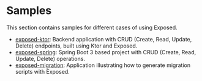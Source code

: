 # Samples

This section contains samples for different cases of using Exposed.

- [exposed-ktor](exposed-ktor): Backend application with CRUD (Create, Read, Update, Delete) endpoints, built using Ktor and Exposed.
- [exposed-spring](exposed-spring): Spring Boot 3 based project with CRUD (Create, Read, Update, Delete) operations.
- [exposed-migration](exposed-migration): Application illustrating how to generate migration scripts with Exposed.
